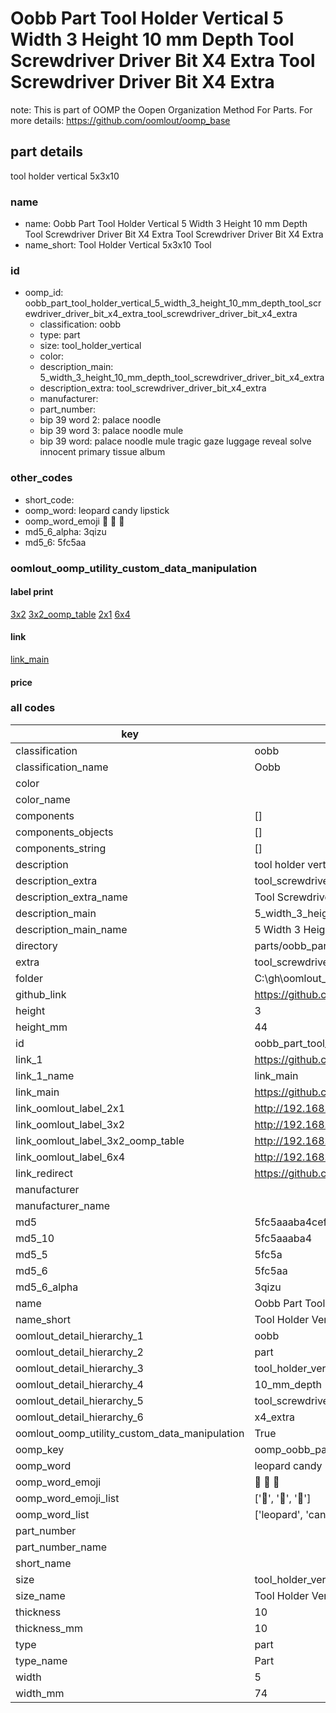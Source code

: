 # Oobb Part Tool Holder Vertical 5 Width 3 Height 10 mm Depth Tool Screwdriver Driver Bit X4 Extra Tool Screwdriver Driver Bit X4 Extra  

note: This is part of OOMP the Oopen Organization Method For Parts. For more details: https://github.com/oomlout/oomp_base

##  part details
  



tool holder vertical 5x3x10



### name
* name: Oobb Part Tool Holder Vertical 5 Width 3 Height 10 mm Depth Tool Screwdriver Driver Bit X4 Extra Tool Screwdriver Driver Bit X4 Extra
* name_short: Tool Holder Vertical 5x3x10 Tool
### id
* oomp_id: oobb_part_tool_holder_vertical_5_width_3_height_10_mm_depth_tool_screwdriver_driver_bit_x4_extra_tool_screwdriver_driver_bit_x4_extra
  * classification: oobb
  * type: part
  * size: tool_holder_vertical
  * color: 
  * description_main: 5_width_3_height_10_mm_depth_tool_screwdriver_driver_bit_x4_extra
  * description_extra: tool_screwdriver_driver_bit_x4_extra
  * manufacturer: 
  * part_number: 
  * bip 39 word 2: palace noodle
  * bip 39 word 3: palace noodle mule
  * bip 39 word: palace noodle mule tragic gaze luggage reveal solve innocent primary tissue album

### other_codes
* short_code: 
* oomp_word: leopard candy lipstick
* oomp_word_emoji :leopard: :candy: :lipstick:
* md5_6_alpha: 3qizu
* md5_6: 5fc5aa






### oomlout_oomp_utility_custom_data_manipulation
#### label print
[3x2](http://192.168.1.245:1112/?label=oomp%203qizu)
[3x2_oomp_table](http://192.168.1.108:1112/?label=oomp%203qizu)
[2x1](http://192.168.1.242:1112/?label=oomp%203qizu)
[6x4](http://192.168.1.55:1112/?label=oomp%203qizu)    

#### link

[link_main](https://github.com/oomlout/oomlout_oobb_version_4_generated_parts/tree/main/navigation_oomp/oobb/part/tool_holder_vertical/5_width_3_height_10_mm_depth_tool_screwdriver_driver_bit_x4_extra/tool_screwdriver_driver_bit_x4_extra/part)                              

#### price







### all codes 
| key | value |  
| --- | --- |  
| classification | oobb |  
| classification_name | Oobb |  
| color |  |  
| color_name |  |  
| components | [] |  
| components_objects | [] |  
| components_string | [] |  
| description | tool holder vertical 5x3x10 |  
| description_extra | tool_screwdriver_driver_bit_x4_extra |  
| description_extra_name | Tool Screwdriver Driver Bit X4 Extra |  
| description_main | 5_width_3_height_10_mm_depth_tool_screwdriver_driver_bit_x4_extra |  
| description_main_name | 5 Width 3 Height 10 mm Depth Tool Screwdriver Driver Bit X4 Extra |  
| directory | parts/oobb_part_tool_holder_vertical_5_width_3_height_10_mm_depth_tool_screwdriver_driver_bit_x4_extra_tool_screwdriver_driver_bit_x4_extra |  
| extra | tool_screwdriver_driver_bit_x4 |  
| folder | C:\gh\oomlout_oobb_version_4_generated_parts\parts\oobb_part_tool_holder_vertical_5_width_3_height_10_mm_depth_tool_screwdriver_driver_bit_x4_extra_tool_screwdriver_driver_bit_x4_extra |  
| github_link | https://github.com/oomlout/oomlout_oomp_part_src/tree/main/parts/oobb_part_tool_holder_vertical_5_width_3_height_10_mm_depth_tool_screwdriver_driver_bit_x4_extra_tool_screwdriver_driver_bit_x4_extra |  
| height | 3 |  
| height_mm | 44 |  
| id | oobb_part_tool_holder_vertical_5_width_3_height_10_mm_depth_tool_screwdriver_driver_bit_x4_extra_tool_screwdriver_driver_bit_x4_extra |  
| link_1 | https://github.com/oomlout/oomlout_oobb_version_4_generated_parts/tree/main/navigation_oomp/oobb/part/tool_holder_vertical/5_width_3_height_10_mm_depth_tool_screwdriver_driver_bit_x4_extra/tool_screwdriver_driver_bit_x4_extra/part |  
| link_1_name | link_main |  
| link_main | https://github.com/oomlout/oomlout_oobb_version_4_generated_parts/tree/main/navigation_oomp/oobb/part/tool_holder_vertical/5_width_3_height_10_mm_depth_tool_screwdriver_driver_bit_x4_extra/tool_screwdriver_driver_bit_x4_extra/part |  
| link_oomlout_label_2x1 | http://192.168.1.242:1112/?label=oomp%203qizu |  
| link_oomlout_label_3x2 | http://192.168.1.245:1112/?label=oomp%203qizu |  
| link_oomlout_label_3x2_oomp_table | http://192.168.1.108:1112/?label=oomp%203qizu |  
| link_oomlout_label_6x4 | http://192.168.1.55:1112/?label=oomp%203qizu |  
| link_redirect | https://github.com/oomlout/oomlout_oobb_version_4_generated_parts/tree/main/parts/oobb_tool_holder_vertical_05_03_10_ex_tool_screwdriver_driver_bit_x4 |  
| manufacturer |  |  
| manufacturer_name |  |  
| md5 | 5fc5aaaba4cef70e13305e6f22a584f9 |  
| md5_10 | 5fc5aaaba4 |  
| md5_5 | 5fc5a |  
| md5_6 | 5fc5aa |  
| md5_6_alpha | 3qizu |  
| name | Oobb Part Tool Holder Vertical 5 Width 3 Height 10 mm Depth Tool Screwdriver Driver Bit X4 Extra Tool Screwdriver Driver Bit X4 Extra |  
| name_short | Tool Holder Vertical 5x3x10 Tool |  
| oomlout_detail_hierarchy_1 | oobb |  
| oomlout_detail_hierarchy_2 | part |  
| oomlout_detail_hierarchy_3 | tool_holder_vertical |  
| oomlout_detail_hierarchy_4 | 10_mm_depth |  
| oomlout_detail_hierarchy_5 | tool_screwdriver_driver_bit |  
| oomlout_detail_hierarchy_6 | x4_extra |  
| oomlout_oomp_utility_custom_data_manipulation | True |  
| oomp_key | oomp_oobb_part_tool_holder_vertical_5_width_3_height_10_mm_depth_tool_screwdriver_driver_bit_x4_extra_tool_screwdriver_driver_bit_x4_extra |  
| oomp_word | leopard candy lipstick |  
| oomp_word_emoji | :leopard: :candy: :lipstick: |  
| oomp_word_emoji_list | [':leopard:', ':candy:', ':lipstick:'] |  
| oomp_word_list | ['leopard', 'candy', 'lipstick'] |  
| part_number |  |  
| part_number_name |  |  
| short_name |  |  
| size | tool_holder_vertical |  
| size_name | Tool Holder Vertical |  
| thickness | 10 |  
| thickness_mm | 10 |  
| type | part |  
| type_name | Part |  
| width | 5 |  
| width_mm | 74 |  
